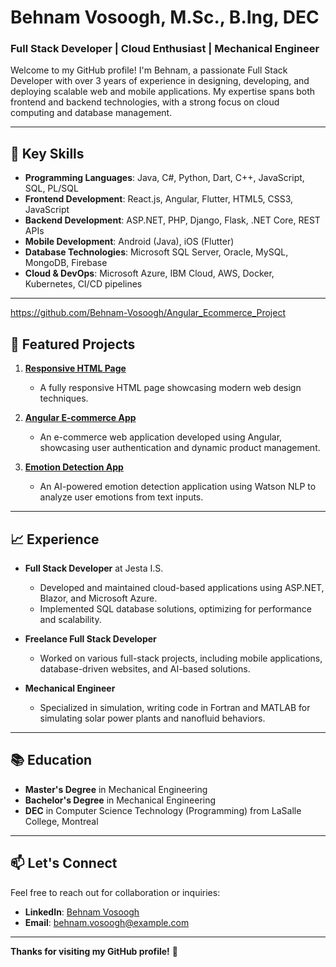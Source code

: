 # Behnam Vosoogh, M.Sc., B.Ing, DEC
### Full Stack Developer | Cloud Enthusiast | Mechanical Engineer

Welcome to my GitHub profile! I'm Behnam, a passionate Full Stack Developer with over 3 years of experience in designing, developing, and deploying scalable web and mobile applications. My expertise spans both frontend and backend technologies, with a strong focus on cloud computing and database management.

---

## 🌟 Key Skills
- **Programming Languages**: Java, C#, Python, Dart, C++, JavaScript, SQL, PL/SQL
- **Frontend Development**: React.js, Angular, Flutter, HTML5, CSS3, JavaScript
- **Backend Development**: ASP.NET, PHP, Django, Flask, .NET Core, REST APIs
- **Mobile Development**: Android (Java), iOS (Flutter)
- **Database Technologies**: Microsoft SQL Server, Oracle, MySQL, MongoDB, Firebase
- **Cloud & DevOps**: Microsoft Azure, IBM Cloud, AWS, Docker, Kubernetes, CI/CD pipelines

---
https://github.com/Behnam-Vosoogh/Angular_Ecommerce_Project

## 📂 Featured Projects
1. **[Responsive HTML Page](https://github.com/Behnam-Vosoogh/Responsive_HTML_Page)**
   - A fully responsive HTML page showcasing modern web design techniques.

2. **[Angular E-commerce App](https://github.com/Behnam-Vosoogh/Angular_Ecommerce_Project)**
   - An e-commerce web application developed using Angular, showcasing user authentication and dynamic product management.

3. **[Emotion Detection App](https://github.com/Behnam-Vosoogh/Emotion_Detection_App)**
   - An AI-powered emotion detection application using Watson NLP to analyze user emotions from text inputs.

---

## 📈 Experience
- **Full Stack Developer** at Jesta I.S.
   - Developed and maintained cloud-based applications using ASP.NET, Blazor, and Microsoft Azure.
   - Implemented SQL database solutions, optimizing for performance and scalability.
   
- **Freelance Full Stack Developer**
   - Worked on various full-stack projects, including mobile applications, database-driven websites, and AI-based solutions.
   
- **Mechanical Engineer**
   - Specialized in simulation, writing code in Fortran and MATLAB for simulating solar power plants and nanofluid behaviors.

---

## 📚 Education
- **Master's Degree** in Mechanical Engineering
- **Bachelor's Degree** in Mechanical Engineering
- **DEC** in Computer Science Technology (Programming) from LaSalle College, Montreal

---

## 📫 Let's Connect
Feel free to reach out for collaboration or inquiries:

- **LinkedIn**: [Behnam Vosoogh](https://www.linkedin.com/in/behnam-vosoogh)
- **Email**: [behnam.vosoogh@example.com](mailto:behnam.vosoogh@outlook.com)

---

**Thanks for visiting my GitHub profile!** 🚀
